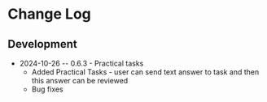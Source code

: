 # Change Log

## Development

* 2024-10-26 -- 0.6.3 - Practical tasks
  * Added Practical Tasks - user can send text answer to task and then this answer can be reviewed
  * Bug fixes